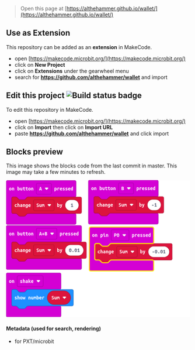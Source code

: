 
> Open this page at [https://althehammer.github.io/wallet/](https://althehammer.github.io/wallet/)

## Use as Extension

This repository can be added as an **extension** in MakeCode.

* open [https://makecode.microbit.org/](https://makecode.microbit.org/)
* click on **New Project**
* click on **Extensions** under the gearwheel menu
* search for **https://github.com/althehammer/wallet** and import

## Edit this project ![Build status badge](https://github.com/althehammer/wallet/workflows/MakeCode/badge.svg)

To edit this repository in MakeCode.

* open [https://makecode.microbit.org/](https://makecode.microbit.org/)
* click on **Import** then click on **Import URL**
* paste **https://github.com/althehammer/wallet** and click import

## Blocks preview

This image shows the blocks code from the last commit in master.
This image may take a few minutes to refresh.

![A rendered view of the blocks](https://github.com/althehammer/wallet/raw/master/.github/makecode/blocks.png)

#### Metadata (used for search, rendering)

* for PXT/microbit
<script src="https://makecode.com/gh-pages-embed.js"></script><script>makeCodeRender("{{ site.makecode.home_url }}", "{{ site.github.owner_name }}/{{ site.github.repository_name }}");</script>
